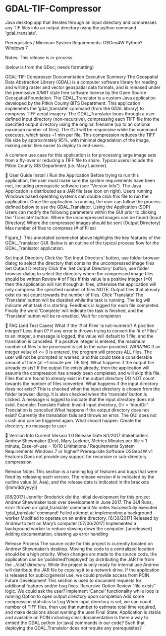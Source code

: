 # GDAL-TIF-Compressor
Java desktop app that iterates through an input directory and compresses any TIF files into an output directory using the python command 'gdal_translate'.

Prerequisites / Minimum System Requirements:
  OSGeo4W
  Python?
  Windows 7

Notes:
This release is in-process

(below is from the GDoc; needs formatting)

GDAL-TIF-Compressor    Documentation
Executive Summary
The Geospatial Data Abstraction Library (GDAL) is a computer software library for reading and writing raster and vector geospatial data formats, and is released under the permissive X/MIT style free software license by the Open Source Geospatial Foundation. The GDAL_Translator is a custom Java application developed by the Pitkin County BITS Department. This application implements the ‘gdal_translate’ command (from the GDAL library) to compress TIFF aerial imagery. The GDAL_Translator loops through a user-defined input directory (non-recursive), compressing each TIFF file into the specified output directory using the original filename (up to an optional maximum number of files). The GUI will be responsive while the command executes, which takes ~1 min per file.  This compression reduces the TIFF file size by approximately 95%, with minimal degradation of the image, making aerial tiles easier to deploy to end-users.

A common use case for this application is for processing large image sets from a fly-over or reducing a TIFF file to share.   Typical users include the Pitkin County GIS Department (i.e. Mary Lackner).



User Guide
Install / Run the Application
Before trying to run this application, the user must make sure the system requirements have been met, including prerequisite software (see “Version Info”). The Java Application is distributed as a JAR file (see icon on right). Users running Windows based operating systems can double click this file to run the application. Once the application is running, the user can follow the process defined below to use the GDAL_Translator.
Using the Application (SOP)
Users can modify the following parameters within the GUI prior to clicking the ‘Translate’ button:
Where the uncompressed images can be found (Input Directory)
Where the compressed images should be sent (Output Directory)
Max number of files to compress (# of Files)

Figure_1: This annotated screenshot above highlights the key features of the GDAL_Translator GUI. Below is an outline of the typical process flow for the GDAL_Tranlsator application.

Set Input Directory
Click the ‘Set Input Directory’ button, use folder browser dialog to select the directory that contains the uncompressed image files
Set Output Directory
Click the ‘Set Output Directory’ button, use folder browser dialog to select the directory where the compressed image files should be written
Review # of Files
If this value is a positive integer (≥0) then the application will run through all files, otherwise the application will only compress the specified number of files
NOTE: Output files that already exist do not count towards the number of files.
Click ‘Translate’
The ‘Translate’ button will be disabled while the task is running.
The log will indicate what task it is starting.
Feedback is logged for each file completed.
Finally the word ‘Complete’ will indicate the task is finished, and the ‘Translate’ button will be re-enabled.
Wait for completion



FAQ (and Test Cases)
What if the ‘# of Files’ is not-numeric? A positive integer? Less than 0?
If any error is thrown trying to convert the ‘# of Files’ to an integer, a message is logged, the value will default to 1 file, and the translation is cancelled.
If a positive integer is entered, the maximum number of files to be processed is set to the value provided.
*WARNING* If an integer value of <= 0 is entered, the program will process ALL files. The user will not be prompted or warned, and this could take a considerable amount of time (at ~1 minute per TIF file).
What happens if the output file already exists?
If the output file exists already, then the application will assume the compression has already been completed, and will skip this file.
Files that are found to already exist in the output directory DO NOT count towards the number of files converted.
What happens if the input directory does not exist?
This is checked when the input directory is chosen from the folder browser dialog. It is also checked when the ‘translate’ button is clicked.
A message is logged to indicate that the input directory does not exist.
Example: Translate Failed: Invalid input directory, Dir = 'inputDir’
Translation is cancelled
What happens if the output directory does not exist?
Currently the translation fails and throws an error. The GUI does not crash and can be triggered again.
What should happen: Create the directory, no message to user




Version Info
Current Version
1.0
Release Date
8/1/2017
Stakeholders
Andrew Shewmaker (Dev), Mary Lackner,
Metrics
Minutes per file = 1 minute, Ease-of-use = 10/10
Limitations / Requirements
System Requirements
Windows 7 or higher?
Prerequisite Software
OSGeo4W v1
Features
Does not provide any support for recursive or sub-directory compression


Release Notes
This section is a running log of features and bugs that were fixed by releasing each version. The release version # is indicated by the outline value (#. Aaa), and the release date is indicated in the brackets ([mm/dd/yyyy])

[06/2017] Jennifer Broderick did the initial development for this project
Andrew Shewmaker took over development in June 2017. The GUI Runs, error thrown on ‘gdal_translate’ command
No notes
Successfully executed ‘gdal_translate’ command!
Failed attempt at implementing a background worker
Modified to operate on an entire directory.
[6/30/2017] Released by Andrew to test on Mary’s computer
[07/06/2017] Implemented a background worker to reduce slowing down the computer.
[unreleased] Adding documentation, cleaning up error handling

Release Process
The source code for this project is currently located on Andrew Shewmaker’s desktop. Moving the code to a centralized location should be a high priority. When changes are made to the source code, the application can be ‘published’/’deployed’ by distributing the JAR file from the ../dist/ directory. While the project is only ready for internal use Andrew will distribute the JAR file by copying it to a network drive. If the application is released for public/general use, we could provide access from PCIN.
Future Development
This section is used to document requests for additional features and/or bug fixes.
Recursive Option
Review “file exists” logic. We could ask the user?
Implement ‘Cancel’ functionality while loop is running
Option to open output directory upon completion
Add some compression statistics to Log
When input directory is set, we can count number of TIFF files, then use that number to estimate total time required, and make decisions about warning the user
Final State: Application is stable and available on PCIN including clear documentation
Is there a way to embed the GDAL python (or java) commands in our code? Such that deploying the GDAL_Translator does not require any prerequisites?

